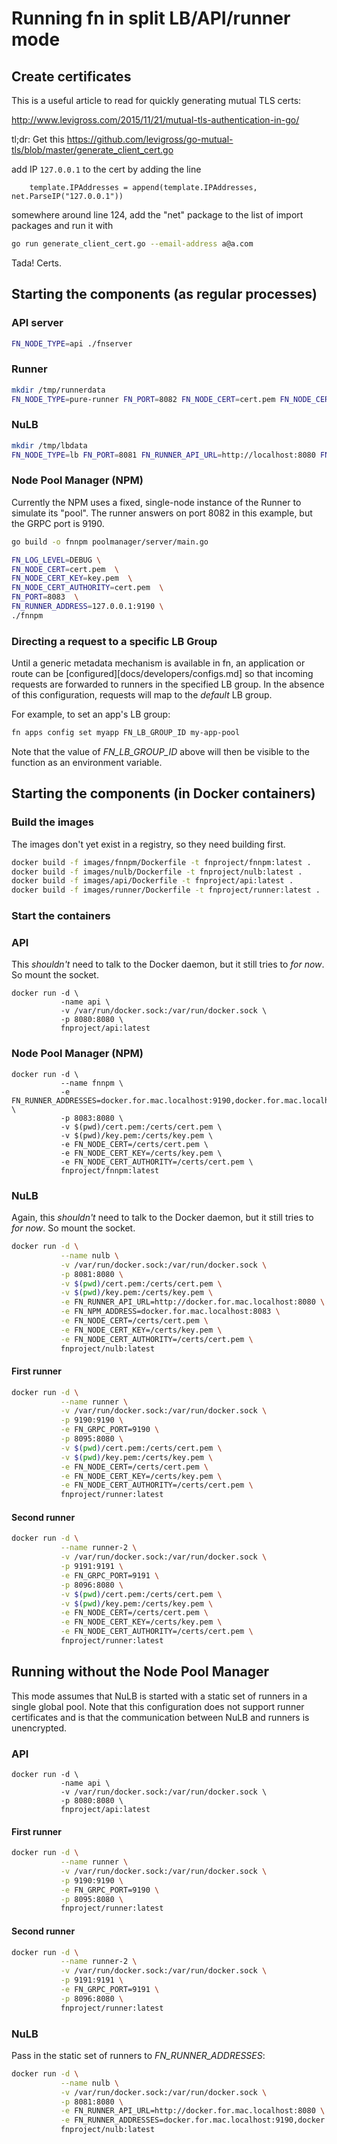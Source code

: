 # Running fn in split LB/API/runner mode

## Create certificates

This is a useful article to read for quickly generating mutual TLS certs:

http://www.levigross.com/2015/11/21/mutual-tls-authentication-in-go/

tl;dr: Get this https://github.com/levigross/go-mutual-tls/blob/master/generate_client_cert.go

add IP `127.0.0.1` to the cert by adding the line

```golang
	template.IPAddresses = append(template.IPAddresses, net.ParseIP("127.0.0.1"))
```

somewhere around line 124,
add the "net" package to the list of import packages and run it with

```bash
go run generate_client_cert.go --email-address a@a.com
```

Tada! Certs.

## Starting the components (as regular processes)

### API server

```bash
FN_NODE_TYPE=api ./fnserver
```

### Runner

```bash
mkdir /tmp/runnerdata
FN_NODE_TYPE=pure-runner FN_PORT=8082 FN_NODE_CERT=cert.pem FN_NODE_CERT_AUTHORITY=cert.pem FN_NODE_CERT_KEY=key.pem ./fnserver
```

### NuLB

```bash
mkdir /tmp/lbdata
FN_NODE_TYPE=lb FN_PORT=8081 FN_RUNNER_API_URL=http://localhost:8080 FN_NODE_CERT=cert.pem FN_NODE_CERT_AUTHORITY=cert.pem FN_NPM_ADDRESS=localhost:8083 FN_NODE_CERT_KEY=key.pem FN_LOG_LEVEL=DEBUG ./fnserver
```

### Node Pool Manager (NPM)

Currently the NPM uses a fixed, single-node instance of the Runner to simulate its "pool". The runner answers on port 8082 in this example,
but the GRPC port is 9190.

```bash
go build -o fnnpm poolmanager/server/main.go

FN_LOG_LEVEL=DEBUG \
FN_NODE_CERT=cert.pem  \
FN_NODE_CERT_KEY=key.pem  \
FN_NODE_CERT_AUTHORITY=cert.pem  \
FN_PORT=8083  \
FN_RUNNER_ADDRESS=127.0.0.1:9190 \
./fnnpm
```

### Directing a request to a specific LB Group

Until a generic metadata mechanism is available in fn, an application or route can be [configured][docs/developers/configs.md] so that incoming requests are forwarded to runners in the specified LB group. In the absence of this configuration, requests will map to the _default_ LB group.

For example, to set an app's LB group:
```bash
fn apps config set myapp FN_LB_GROUP_ID my-app-pool
```

Note that the value of _FN_LB_GROUP_ID_ above will then be visible to the function as an environment variable.

## Starting the components (in Docker containers)

### Build the images

The images don't yet exist in a registry, so they need building first.

```bash
docker build -f images/fnnpm/Dockerfile -t fnproject/fnnpm:latest .
docker build -f images/nulb/Dockerfile -t fnproject/nulb:latest .
docker build -f images/api/Dockerfile -t fnproject/api:latest .
docker build -f images/runner/Dockerfile -t fnproject/runner:latest .
```

### Start the containers

### API

This *shouldn't* need to talk to the Docker daemon, but it still tries to *for now*. So mount the socket.
```
docker run -d \
           -name api \
           -v /var/run/docker.sock:/var/run/docker.sock \
           -p 8080:8080 \
           fnproject/api:latest
```
### Node Pool Manager (NPM)
```
docker run -d \
           --name fnnpm \
           -e FN_RUNNER_ADDRESSES=docker.for.mac.localhost:9190,docker.for.mac.localhost:9191 \
           -p 8083:8080 \
           -v $(pwd)/cert.pem:/certs/cert.pem \
           -v $(pwd)/key.pem:/certs/key.pem \
           -e FN_NODE_CERT=/certs/cert.pem \
           -e FN_NODE_CERT_KEY=/certs/key.pem \
           -e FN_NODE_CERT_AUTHORITY=/certs/cert.pem \
           fnproject/fnnpm:latest
```

### NuLB

Again, this *shouldn't* need to talk to the Docker daemon, but it still tries to *for now*. So mount the socket.
```bash
docker run -d \
           --name nulb \
           -v /var/run/docker.sock:/var/run/docker.sock \
           -p 8081:8080 \
           -v $(pwd)/cert.pem:/certs/cert.pem \
           -v $(pwd)/key.pem:/certs/key.pem \
           -e FN_RUNNER_API_URL=http://docker.for.mac.localhost:8080 \
           -e FN_NPM_ADDRESS=docker.for.mac.localhost:8083 \
           -e FN_NODE_CERT=/certs/cert.pem \
           -e FN_NODE_CERT_KEY=/certs/key.pem \
           -e FN_NODE_CERT_AUTHORITY=/certs/cert.pem \
           fnproject/nulb:latest
```

#### First runner
```bash
docker run -d \
           --name runner \
           -v /var/run/docker.sock:/var/run/docker.sock \
           -p 9190:9190 \
           -e FN_GRPC_PORT=9190 \
           -p 8095:8080 \
           -v $(pwd)/cert.pem:/certs/cert.pem \
           -v $(pwd)/key.pem:/certs/key.pem \
           -e FN_NODE_CERT=/certs/cert.pem \
           -e FN_NODE_CERT_KEY=/certs/key.pem \
           -e FN_NODE_CERT_AUTHORITY=/certs/cert.pem \
           fnproject/runner:latest
```

#### Second runner
```bash
docker run -d \
           --name runner-2 \
           -v /var/run/docker.sock:/var/run/docker.sock \
           -p 9191:9191 \
           -e FN_GRPC_PORT=9191 \
           -p 8096:8080 \
           -v $(pwd)/cert.pem:/certs/cert.pem \
           -v $(pwd)/key.pem:/certs/key.pem \
           -e FN_NODE_CERT=/certs/cert.pem \
           -e FN_NODE_CERT_KEY=/certs/key.pem \
           -e FN_NODE_CERT_AUTHORITY=/certs/cert.pem \
           fnproject/runner:latest
```

## Running without the Node Pool Manager
This mode assumes that NuLB is started with a static set of runners in a single global pool. Note that this configuration does not support runner certificates and is that the communication between NuLB and runners is unencrypted.

### API

```
docker run -d \
           -name api \
           -v /var/run/docker.sock:/var/run/docker.sock \
           -p 8080:8080 \
           fnproject/api:latest
```

#### First runner
```bash
docker run -d \
           --name runner \
           -v /var/run/docker.sock:/var/run/docker.sock \
           -p 9190:9190 \
           -e FN_GRPC_PORT=9190 \
           -p 8095:8080 \
           fnproject/runner:latest
```

#### Second runner
```bash
docker run -d \
           --name runner-2 \
           -v /var/run/docker.sock:/var/run/docker.sock \
           -p 9191:9191 \
           -e FN_GRPC_PORT=9191 \
           -p 8096:8080 \
           fnproject/runner:latest
```

### NuLB

Pass in the static set of runners to _FN_RUNNER_ADDRESSES_:
```bash
docker run -d \
           --name nulb \
           -v /var/run/docker.sock:/var/run/docker.sock \
           -p 8081:8080 \
           -e FN_RUNNER_API_URL=http://docker.for.mac.localhost:8080 \
           -e FN_RUNNER_ADDRESSES=docker.for.mac.localhost:9190,docker.for.mac.localhost:9191 \
           fnproject/nulb:latest
```
